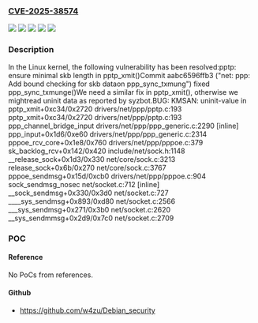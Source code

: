 ### [CVE-2025-38574](https://cve.mitre.org/cgi-bin/cvename.cgi?name=CVE-2025-38574)
![](https://img.shields.io/static/v1?label=Product&message=Linux&color=blue)
![](https://img.shields.io/static/v1?label=Version&message=&color=brightgreen)
![](https://img.shields.io/static/v1?label=Version&message=1da177e4c3f41524e886b7f1b8a0c1fc7321cac2%20&color=brightgreen)
![](https://img.shields.io/static/v1?label=Version&message=2.6.12%20&color=brightgreen)
![](https://img.shields.io/static/v1?label=Vulnerability&message=n%2Fa&color=blue)

### Description

In the Linux kernel, the following vulnerability has been resolved:pptp: ensure minimal skb length in pptp_xmit()Commit aabc6596ffb3 ("net: ppp: Add bound checking for skb dataon ppp_sync_txmung") fixed ppp_sync_txmunge()We need a similar fix in pptp_xmit(), otherwise we mightread uninit data as reported by syzbot.BUG: KMSAN: uninit-value in pptp_xmit+0xc34/0x2720 drivers/net/ppp/pptp.c:193  pptp_xmit+0xc34/0x2720 drivers/net/ppp/pptp.c:193  ppp_channel_bridge_input drivers/net/ppp/ppp_generic.c:2290 [inline]  ppp_input+0x1d6/0xe60 drivers/net/ppp/ppp_generic.c:2314  pppoe_rcv_core+0x1e8/0x760 drivers/net/ppp/pppoe.c:379  sk_backlog_rcv+0x142/0x420 include/net/sock.h:1148  __release_sock+0x1d3/0x330 net/core/sock.c:3213  release_sock+0x6b/0x270 net/core/sock.c:3767  pppoe_sendmsg+0x15d/0xcb0 drivers/net/ppp/pppoe.c:904  sock_sendmsg_nosec net/socket.c:712 [inline]  __sock_sendmsg+0x330/0x3d0 net/socket.c:727  ____sys_sendmsg+0x893/0xd80 net/socket.c:2566  ___sys_sendmsg+0x271/0x3b0 net/socket.c:2620  __sys_sendmmsg+0x2d9/0x7c0 net/socket.c:2709

### POC

#### Reference
No PoCs from references.

#### Github
- https://github.com/w4zu/Debian_security

